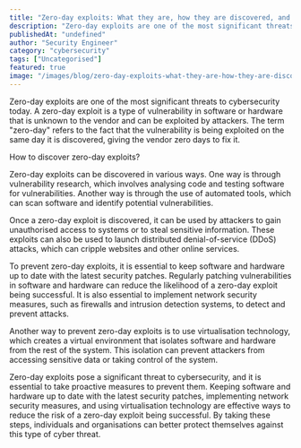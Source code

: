 ```yaml
---
title: "Zero-day exploits: What they are, how they are discovered, and how to prevent them"
description: "Zero-day exploits are one of the most significant threats to cybersecurity today. A zero-day exploit is a type of vulnerability in software or hardware that is ..."
publishedAt: "undefined"
author: "Security Engineer"
category: "cybersecurity"
tags: ["Uncategorised"]
featured: true
image: "/images/blog/zero-day-exploits-what-they-are-how-they-are-discovered-and-how-to-prevent-them-featured.png"
---
```


Zero-day exploits are one of the most significant threats to cybersecurity today. A zero-day exploit is a type of vulnerability in software or hardware that is unknown to the vendor and can be exploited by attackers. The term "zero-day" refers to the fact that the vulnerability is being exploited on the same day it is discovered, giving the vendor zero days to fix it.

How to discover zero-day exploits?

Zero-day exploits can be discovered in various ways. One way is through vulnerability research, which involves analysing code and testing software for vulnerabilities. Another way is through the use of automated tools, which can scan software and identify potential vulnerabilities.

Once a zero-day exploit is discovered, it can be used by attackers to gain unauthorised access to systems or to steal sensitive information. These exploits can also be used to launch distributed denial-of-service (DDoS) attacks, which can cripple websites and other online services.

To prevent zero-day exploits, it is essential to keep software and hardware up to date with the latest security patches. Regularly patching vulnerabilities in software and hardware can reduce the likelihood of a zero-day exploit being successful. It is also essential to implement network security measures, such as firewalls and intrusion detection systems, to detect and prevent attacks.

Another way to prevent zero-day exploits is to use virtualisation technology, which creates a virtual environment that isolates software and hardware from the rest of the system. This isolation can prevent attackers from accessing sensitive data or taking control of the system.

Zero-day exploits pose a significant threat to cybersecurity, and it is essential to take proactive measures to prevent them. Keeping software and hardware up to date with the latest security patches, implementing network security measures, and using virtualisation technology are effective ways to reduce the risk of a zero-day exploit being successful. By taking these steps, individuals and organisations can better protect themselves against this type of cyber threat.
